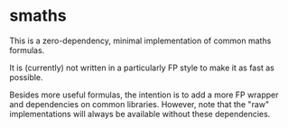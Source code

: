 # smaths

This is a zero-dependency, minimal implementation of common maths formulas.

It is (currently) not written in a particularly FP style to make it as fast as possible.

Besides more useful formulas, the intention is to add a more FP wrapper and dependencies on common libraries. However, note that the "raw" implementations will always be available without these dependencies.